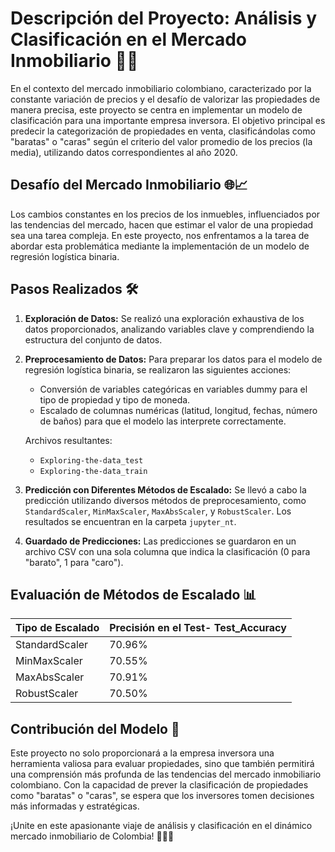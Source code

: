 # Descripción del Proyecto: Análisis y Clasificación en el Mercado Inmobiliario 🏡💼

En el contexto del mercado inmobiliario colombiano, caracterizado por la constante variación de precios y el desafío de valorizar las propiedades de manera precisa, este proyecto se centra en implementar un modelo de clasificación para una importante empresa inversora. El objetivo principal es predecir la categorización de propiedades en venta, clasificándolas como "baratas" o "caras" según el criterio del valor promedio de los precios (la media), utilizando datos correspondientes al año 2020.

## Desafío del Mercado Inmobiliario 🌐📈

Los cambios constantes en los precios de los inmuebles, influenciados por las tendencias del mercado, hacen que estimar el valor de una propiedad sea una tarea compleja. En este proyecto, nos enfrentamos a la tarea de abordar esta problemática mediante la implementación de un modelo de regresión logística binaria.

## Pasos Realizados 🛠️

1. **Exploración de Datos:** Se realizó una exploración exhaustiva de los datos proporcionados, analizando variables clave y comprendiendo la estructura del conjunto de datos.

2. **Preprocesamiento de Datos:** Para preparar los datos para el modelo de regresión logística binaria, se realizaron las siguientes acciones:
   - Conversión de variables categóricas en variables dummy para el tipo de propiedad y tipo de moneda.
   - Escalado de columnas numéricas (latitud, longitud, fechas, número de baños) para que el modelo las interprete correctamente.

   Archivos resultantes:
   - `Exploring-the-data_test`
   - `Exploring-the-data_train`

3. **Predicción con Diferentes Métodos de Escalado:** Se llevó a cabo la predicción utilizando diversos métodos de preprocesamiento, como `StandardScaler`, `MinMaxScaler`, `MaxAbsScaler`, y `RobustScaler`. Los resultados se encuentran en la carpeta `jupyter_nt`.

4. **Guardado de Predicciones:** Las predicciones se guardaron en un archivo CSV con una sola columna que indica la clasificación (0 para "barato", 1 para "caro").

## Evaluación de Métodos de Escalado 📊

| Tipo de Escalado | Precisión en el Test- Test_Accuracy |
| ---------------- | --------------------- |
| StandardScaler    | 70.96%                |
| MinMaxScaler      | 70.55%                |
| MaxAbsScaler      | 70.91%                |
| RobustScaler      | 70.50%                |

## Contribución del Modelo 🚀

Este proyecto no solo proporcionará a la empresa inversora una herramienta valiosa para evaluar propiedades, sino que también permitirá una comprensión más profunda de las tendencias del mercado inmobiliario colombiano. Con la capacidad de prever la clasificación de propiedades como "baratas" o "caras", se espera que los inversores tomen decisiones más informadas y estratégicas.

¡Unite en este apasionante viaje de análisis y clasificación en el dinámico mercado inmobiliario de Colombia! 👩‍💻🏡

